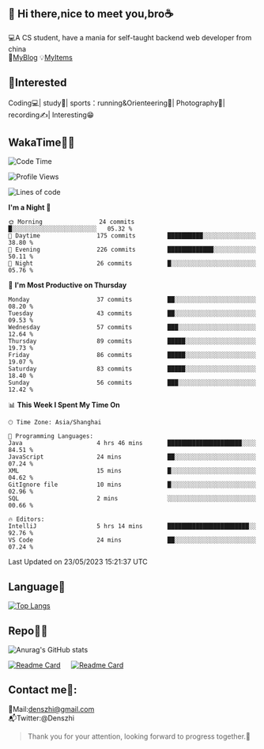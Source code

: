 👋 Hi there,nice to meet you,bro☕
---
💻A CS student, have a mania for self-taught backend web developer from china   
👣[MyBlog](https://github.com/HealUP/MyBlog)
💡[MyItems](https://healup.github.io/)

 <!-- waka-box start -->
 <!-- waka-box end -->
 
🧲**Interested**
--
Coding💻| study📖| sports：running&Orienteering🏃‍| Photography📸| recording✍️| Interesting😁

WakaTime👨‍💻
---
<!--START_SECTION:waka-->
![Code Time](http://img.shields.io/badge/Code%20Time-134%20hrs%2026%20mins-blue)

![Profile Views](http://img.shields.io/badge/Profile%20Views-14-blue)

![Lines of code](https://img.shields.io/badge/From%20Hello%20World%20I%27ve%20Written-161.7%20thousand%20lines%20of%20code-blue)

**I'm a Night 🦉** 

```text
🌞 Morning                24 commits          █░░░░░░░░░░░░░░░░░░░░░░░░   05.32 % 
🌆 Daytime                175 commits         ██████████░░░░░░░░░░░░░░░   38.80 % 
🌃 Evening                226 commits         █████████████░░░░░░░░░░░░   50.11 % 
🌙 Night                  26 commits          █░░░░░░░░░░░░░░░░░░░░░░░░   05.76 % 
```
📅 **I'm Most Productive on Thursday** 

```text
Monday                   37 commits          ██░░░░░░░░░░░░░░░░░░░░░░░   08.20 % 
Tuesday                  43 commits          ██░░░░░░░░░░░░░░░░░░░░░░░   09.53 % 
Wednesday                57 commits          ███░░░░░░░░░░░░░░░░░░░░░░   12.64 % 
Thursday                 89 commits          █████░░░░░░░░░░░░░░░░░░░░   19.73 % 
Friday                   86 commits          █████░░░░░░░░░░░░░░░░░░░░   19.07 % 
Saturday                 83 commits          █████░░░░░░░░░░░░░░░░░░░░   18.40 % 
Sunday                   56 commits          ███░░░░░░░░░░░░░░░░░░░░░░   12.42 % 
```


📊 **This Week I Spent My Time On** 

```text
🕑︎ Time Zone: Asia/Shanghai

💬 Programming Languages: 
Java                     4 hrs 46 mins       █████████████████████░░░░   84.51 % 
JavaScript               24 mins             ██░░░░░░░░░░░░░░░░░░░░░░░   07.24 % 
XML                      15 mins             █░░░░░░░░░░░░░░░░░░░░░░░░   04.62 % 
GitIgnore file           10 mins             █░░░░░░░░░░░░░░░░░░░░░░░░   02.96 % 
SQL                      2 mins              ░░░░░░░░░░░░░░░░░░░░░░░░░   00.66 % 

🔥 Editors: 
IntelliJ                 5 hrs 14 mins       ███████████████████████░░   92.76 % 
VS Code                  24 mins             ██░░░░░░░░░░░░░░░░░░░░░░░   07.24 % 
```


 Last Updated on 23/05/2023 15:21:37 UTC
<!--END_SECTION:waka-->

Language🚀
---
[![Top Langs](https://github-readme-stats.vercel.app/api/top-langs/?username=HealUP&layout=compact&hide_border=true)](https://github.com/HealUP)

Repo🧑‍💻
---
![Anurag's GitHub stats](https://github-readme-stats.vercel.app/api?username=HealUP&count_private=true&show_icons=true&theme=gruvbox&hide_border=true) 

[![Readme Card](https://github-readme-stats.vercel.app/api/pin/?username=HealUP&repo=InternetEy&theme=transparent)](https://github.com/HealUP/InternetEy) &emsp;
[![Readme Card](https://github-readme-stats.vercel.app/api/pin/?username=HealUP&repo=CampusExperience&theme=transparent)](https://github.com/HealUP/CampusExperience)


Contact me📱:
---
📮Mail:denszhi@gmail.com  
📬Twitter:@Denszhi  

> Thank you for your attention, looking forward to progress together.🎉
